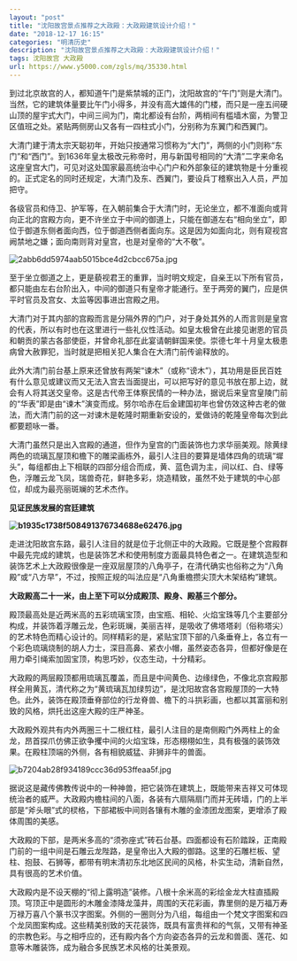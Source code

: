 ```yaml
---
layout: "post"
title: "沈阳故宫景点推荐之大政殿：大政殿建筑设计介绍！"
date: "2018-12-17 16:15"
categories: "明清历史"
description: "沈阳故宫景点推荐之大政殿：大政殿建筑设计介绍！"
tags: 沈阳故宫 大政殿
url: https://www.y5000.com/zgls/mq/35330.html
---
```






到过北京故宫的人，都知道午门是紫禁城的正门，沈阳故宫的“午门”则是大清门。当然，它的建筑体量要比午门小得多，并没有高大雄伟的门楼，而只是一座五间硬山顶的屋宇式大门，中间三间为门，南北都设有台阶，两梢间有槛墙木窗，为警卫区值班之处。紧贴两侧房山又各有一四柱式小门，分别称为东翼门和西翼门。

大清门建于清太宗天聪初年，开始只按通常习惯称为“大门”，两侧的小门则称“东门”和“西门”。到1636年皇太极改元称帝时，用与新国号相同的“大清”二字来命名这座皇宫大门，可见对这处国家最高统治中心门户和外部象征的建筑物是十分重视的。正式定名的同时还规定，大清门及东、西翼门，要设兵丁稽察出入人员，严加把守。

各级官员和侍卫、护军等，在入朝前集合于大清门时，无论坐立，都不准面向或背向正北的宫殿方向，更不许坐立于中间的御道上，只能在御道左右“相向坐立”，即位于御道东侧者面向西，位于御道西侧者面向东。这是因为如面向北，则有窥视宫阙禁地之嫌；面向南则背对皇宫，也是对皇帝的“大不敬”。

![2abb6dd5974aab5015bce4d2cbcc675a.jpg](https://img.y5000.com/uploads/allimg/181022/2abb6dd5974aab5015bce4d2cbcc675a.jpg)

至于坐立御道之上，更是藐视君王的重罪，当时明文规定，自亲王以下所有官员，都只能由左右台阶出入，中间的御道只有皇帝才能通行。至于两旁的翼门，应是供平时官员及宫女、太监等因事进出宫殿之用。

大清门对于其内部的宫殿而言是分隔外界的门户，对于身处其外的人而言则是皇宫的代表，所以有时也在这里进行一些礼仪性活动。如皇太极曾在此接见谢恩的官员和朝贡的蒙古各部使臣，并曾命礼部在此宴请朝鲜国来使。崇德七年十月皇太极患病曾大赦罪犯，当时就是把相关犯人集合在大清门前传谕释放的。

此外大清门前台基上原来还曾放有两架“谏木”（或称“谤木”），其功用是臣民百姓有什么意见或建议而又无法入宫去当面提出，可以把写好的意见书放在那上边，就会有人将其送交皇帝。这是古代帝王体察民情的一种办法，据说后来皇宫皇陵门前的“华表”即是由“谏木”演变而成。努尔哈赤在后金建国初年也曾仿效这种古老的做法，而大清门前的这一对谏木是乾隆时期重新安设的，爱做诗的乾隆皇帝每次到此都要题咏一番。

大清门虽然只是出入宫殿的通道，但作为皇宫的门面装饰也力求华丽美观。除黄绿两色的琉璃瓦屋顶和檐下的雕梁画栋外，最引人注目的要算是墙体四角的琉璃“墀头”，每组都由上下相联的四部分组合而成，黄、蓝色调为主，间以红、白、绿等色，浮雕云龙飞凤，瑞兽奇花，鲜艳多彩，烧造精致，虽然不处于建筑的中心部位，却成为最亮丽斑斓的艺术杰作。

 **见证民族发展的宫廷建筑**

**![b1935c1738f508491376734688e62476.jpg](https://img.y5000.com/uploads/allimg/181022/b1935c1738f508491376734688e62476.jpg)**

走进沈阳故宫东路，最引人注目的就是位于北侧正中的大政殿。它既是整个宫殿群中最先完成的建筑，也是装饰艺术和使用制度方面最具特色者之一。在建筑造型和装饰艺术上大政殿很像是一座双层屋顶的八角亭子，在清代确实也俗称之为“八角殿”或“八方早”，不过，按照正规的叫法应是“八角重檐攒尖顶大木架结构”建筑。

 **大政殿高二十一米，由上至下可以分成殿顶、殿身、殿基三个部分。**

殿顶最高处是近两米高的五彩琉璃宝顶，由宝瓶、相轮、火焰宝珠等几个主要部分构成，并装饰着浮雕云龙，色彩斑斓，美丽吉祥，是吸收了佛塔塔刹（俗称塔尖）的艺术特色而精心设计的。同样精彩的是，紧贴宝顶下部的八条垂脊上，各立有一个彩色琉璃烧制的胡人力士，深目高鼻、紧衣小帽，虽然姿态各异，但都好像是在用力牵引绳索加固宝顶，构思巧妙，仪态生动，十分精彩。

大政殿的两层殿顶都用琉璃瓦覆盖，而且是中间黄色、边缘绿色，不像北京宫殿那样全用黄瓦，清代称之为“黄琉璃瓦加绿剪边”，是沈阳故宫各宫殿屋顶的一大特色。此外，装饰在殿顶垂脊部位的行龙脊兽、檐下的斗拱彩画，也都以其富丽和别致的风格，烘托出这座大殿的庄严神圣。

大政殿外观共有内外两圈三十二根红柱，最引人注目的是南侧殿门外两柱上的金龙，昂首探爪仿佛正欲争攫中间的火焰宝珠，形态栩栩如生，具有极强的装饰效果。在殿柱顶端的外侧，各有相貌威猛、非狮非牛的兽面。

![b7204ab28f934189ccc36d953ffeaa5f.jpg](https://img.y5000.com/uploads/allimg/181022/b7204ab28f934189ccc36d953ffeaa5f.jpg)

据说这是藏传佛教传说中的一种神兽，把它装饰在建筑上，既能带来吉祥又可体现统治者的威严。大政殿内檐柱间的八面，各装有六扇隔扇门而并无砖墙，门的上半部是“斧头眼”式的棂格，下部裙板中间则各镶有木雕的金漆团龙图案，更增添了殿体周围的美感。

大政殿的下部，是两米多高的“须弥座式”砖石台基。四面都设有石阶踏跺，正南殿门前的一组中间是石雕云龙陛路，是皇帝出入大殿的御路。这里的石雕栏板、望柱、抱鼓、石狮等，都带有明末清初东北地区民间的风格，朴实生动，清新自然，具有很高的艺术价值。

大政殿内是不设天棚的“彻上露明造”装修。八根十余米高的彩绘金龙大柱直插殿顶。穹顶正中是圆形的木雕金漆降龙藻井，周围的天花彩画，靠里侧的是万福万寿万禄万喜八个篆书汉字图案。外侧的一圈则分为八组，每组由一个梵文字图案和四个龙凤图案构成。这些精美别致的天花装饰，既具有富贵祥和的气氛，又带有神圣的宗教色彩。与之相呼应的，还有殿内各个方向姿态各异的云龙和兽面、莲花、如意等木雕装饰，成为融合多民族艺术风格的壮美景观。
